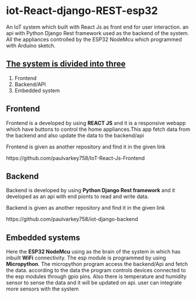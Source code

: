 # iot-React-django-REST-esp32
<p>An IoT system which built with React Js as front end for user interaction. an api with Python Django Rest framework used as the backend of the system. All the appliances controlled by the ESP32 NodeMcu which programmed with Arduino sketch.</p>

<u><h2>The system is divided into three</h2></u>
<ol>
<li>Frontend</li>
<li>Backend/API</li>
<li>Embedded system</li>
</ol>

<h2>Frontend</h2>
<p>Frontend is a developed by using <b>REACT JS</b> and it is a responsive webapp which have buttons to control the home appliances.This app fetch data from the backend and also update the data to the backend/api</p>
<p>Frontend is given as another repository  and find it in the given link</p>
https://github.com/paulvarkey758/IoT-React-Js-Frontend

<h2>Backend</h2>
<p>Backend is developed by using <b>Python Django Rest framework</b> and it developed as an api with end pionts to read and write data.</p>
<p>Backend is given as another repository  and find it in the given link</p>
https://github.com/paulvarkey758/iot-django-backend

<h2>Embedded systems</h2>
<p>Here the <b>ESP32 NodeMcu</b> using as the brain of the system in which has inbuilt <b>WiFi</b> connectivity. The esp module is programmed by using <b>Micropython</b>. The micropython program access the backend/Api and fetch the data. according to the data the program controls devices connected to the esp modules through gpio pins. Also there is temperature and humidity sensor to sense the data and it will be updated on api. user can integrate more sensors with the system </p>
